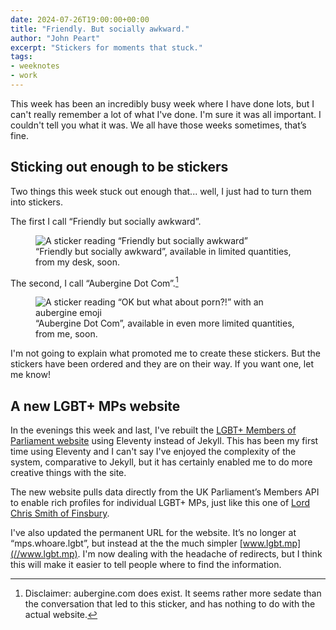 ```yaml
---
date: 2024-07-26T19:00:00+00:00
title: "Friendly. But socially awkward."
author: "John Peart"
excerpt: "Stickers for moments that stuck."
tags:
- weeknotes
- work
---
```


This week has been an incredibly busy week where I have done lots, but I can't really remember a lot of what I've done. I'm sure it was all important. I couldn't tell you what it was. We all have those weeks sometimes, that’s fine.

## Sticking out enough to be stickers

Two things this week stuck out enough that... well, I just had to turn them into stickers. 

The first I call “Friendly but socially awkward”.

<figure>
  <img src="/assets/images/posts/2024-07-26-friendly-but-socially-awkward.png" alt="A sticker reading “Friendly but socially awkward”">
  <figcaption>“Friendly but socially awkward”, available in limited quantities, from my desk, soon.</figcaption>
</figure>

The second, I call “Aubergine Dot Com”.[^1]

[^1]: Disclaimer: aubergine.com does exist. It seems rather more sedate than the conversation that led to this sticker, and has nothing to do with the actual website.

<figure>
  <img src="/assets/images/posts/2024-07-26-ok-but-what-about-porn.png" alt="A sticker reading “OK but what about porn?!” with an aubergine emoji">
  <figcaption>“Aubergine Dot Com”, available in even more limited quantities, from me, soon.</figcaption>
</figure>

I'm not going to explain what promoted me to create these stickers. But the stickers have been ordered and they are on their way. If you want one, let me know!

## A new LGBT+ MPs website

In the evenings this week and last, I've rebuilt the [LGBT+ Members of Parliament website](//www.lgbt.mp) using Eleventy instead of Jekyll. This has been my first time using Eleventy and I can't say I've enjoyed the complexity of the system, comparative to Jekyll, but it has certainly enabled me to do more creative things with the site.

The new website pulls data directly from the UK Parliament’s Members API to enable rich profiles for individual LGBT+ MPs, just like this one of [Lord Chris Smith of Finsbury](https://www.lgbt.mp/member/186/). 

I've also updated the permanent URL for the website. It’s no longer at “mps.whoare.lgbt”, but instead at the the much simpler [www.lgbt.mp](//www.lgbt.mp). I'm now dealing with the headache of redirects, but I think this will make it easier to tell people where to find the information. 